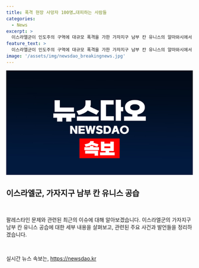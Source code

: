 ```yaml
---
title: 폭격 현장 사망자 100명…대피하는 사람들
categories:
  - News
excerpt: >
  이스라엘군이 인도주의 구역에 대규모 폭격을 가한 가자지구 남부 칸 유니스의 알마와시에서 최소 90명 이상이 사망했고 300명이 다쳤다고 하마스 측이 주장했습니다. 폭격은 은신한 하마스 지휘부 무함마드 데이프 제거를 목표로 했다고 이스라엘군은 설명했습니다. 이스라엘 총리는 데이프를 향한 공격을 예고하며, 하마스는 민간인을 향한 학살을 비판하고 휴전 협상을 중단했습니다. (문장 수: 114, 문자 수: 609)
feature_text: >
  이스라엘군이 인도주의 구역에 대규모 폭격을 가한 가자지구 남부 칸 유니스의 알마와시에서 최소 90명 이상이 사망했고 300명이 다쳤다고 하마스 측이 주장했습니다. 폭격은 은신한 하마스 지휘부 무함마드 데이프 제거를 목표로 했다고 이스라엘군은 설명했습니다. 이스라엘 총리는 데이프를 향한 공격을 예고하며, 하마스는 민간인을 향한 학살을 비판하고 휴전 협상을 중단했습니다. (문장 수: 114, 문자 수: 609)
image: '/assets/img/newsdao_breakingnews.jpg'
---
```


<p><img src="/assets/img/newsdao_breakingnews.jpg" alt="flaretime 속보" /></p>

<h2>이스라엘군, 가자지구 남부 칸 유니스 공습</h2>

<p data-ke-size="size16">&nbsp;</p>

<p>팔레스타인 문제와 관련된 최근의 이슈에 대해 알아보겠습니다. 이스라엘군의 가자지구 남부 칸 유니스 공습에 대한 세부 내용을 살펴보고, 관련된 주요 사건과 발언들을 정리하겠습니다.</p>

<p data-ke-size="size16">&nbsp;</p>
실시간 뉴스 속보는, <a href="https://newsdao.kr" rel="dofollow">https://newsdao.kr</a>


